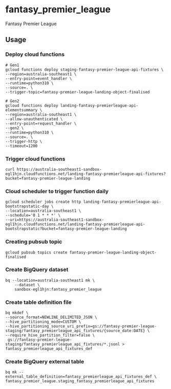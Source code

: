 # fantasy_premier_league
Fantasy Premier League

## Usage
### Deploy cloud functions
```
# Gen1
gcloud functions deploy staging-fantasy-premier-league-api-fixtures \
--region=australia-southeast1 \
--entry-point=event_handler \
--runtime=python310 \
--source=. \
--trigger-topic=fantasy-premier-league-landing-object-finalised

# Gen2
gcloud functions deploy landing-fantasy-premierleague-api-elementsummary \
--region=australia-southeast1 \
--allow-unauthenticated \
--entry-point=request_handler \
--gen2 \
--runtime=python310 \
--source=. \
--trigger-http \
--timeout=1200
```
### Trigger cloud functions
```
curl https://australia-southeast1-sandbox-egl1hjn.cloudfunctions.net/landing-fantasy-premierleague-api-fixtures?bucket=fantasy-premier-league-landing
```
### Cloud scheduler to trigger function daily
```
gcloud scheduler jobs create http landing-fantasy-premierleague-api-bootstrapstatic-day \
--location=australia-southeast1 \
--schedule='0 1 * * *' \
--uri=https://australia-southeast1-sandbox-egl1hjn.cloudfunctions.net/landing-fantasy-premierleague-api-bootstrapstatic?bucket=fantasy-premier-league-landing
```

### Creating pubsub topic
```
gcloud pubsub topics create fantasy-premier-league-landing-object-finalised
```

### Create BigQuery dataset
```
bq --location=australia-southeast1 mk \
    --dataset \
    sandbox-egl1hjn:fantasy_premier_league
```

### Create table definition file
```
bq mkdef \
--source_format=NEWLINE_DELIMITED_JSON \
--hive_partitioning_mode=CUSTOM \
--hive_partitioning_source_uri_prefix=gs://fantasy-premier-league-staging/fantasy_premierleague_api_fixtures/{source_date:DATE} \
--require_hive_partition_filter=false \
 gs://fantasy-premier-league-staging/fantasy_premierleague_api_fixtures/*.jsonl > fantasy_premierleague_api_fixtures_def
```

### Create BigQuery external table
```
bq mk --external_table_definition=fantasy_premierleague_api_fixtures_def \
fantasy_premier_league.staging_fantasy_premierleague_api_fixtures
```